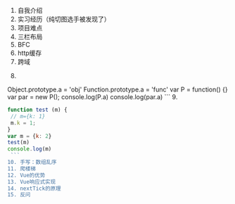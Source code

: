 1. 自我介绍
2. 实习经历（纯切图选手被发现了）
3. 项目难点
4. 三栏布局
5. BFC
6. http缓存
7. 跨域
8. 
   ```js
Object.prototype.a = 'obj'
Function.prototype.a = 'func'
var P = function() {}
var par = new P();
console.log(P.a)
console.log(par.a)
	```
9. 
   ```js
function test (m) {
	// m={k: 1}
	m.k = 1;
}
var m = {k: 2}
test(m)
console.log(m)
	```
10. 手写：数组乱序
11. 爬楼梯
12. Vue的优势
13. Vue响应式实现
14. nextTick的原理
15. 反问